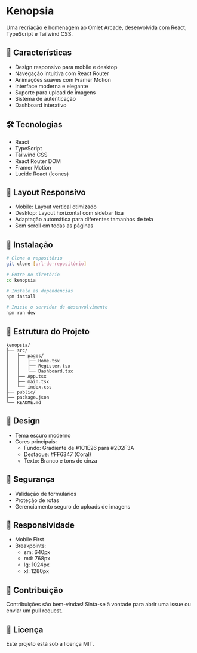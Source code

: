 # Kenopsia

Uma recriação e homenagem ao Omlet Arcade, desenvolvida com React, TypeScript e Tailwind CSS.

## 🚀 Características

- Design responsivo para mobile e desktop
- Navegação intuitiva com React Router
- Animações suaves com Framer Motion
- Interface moderna e elegante
- Suporte para upload de imagens
- Sistema de autenticação
- Dashboard interativo

## 🛠️ Tecnologias

- React
- TypeScript
- Tailwind CSS
- React Router DOM
- Framer Motion
- Lucide React (ícones)

## 📱 Layout Responsivo

- Mobile: Layout vertical otimizado
- Desktop: Layout horizontal com sidebar fixa
- Adaptação automática para diferentes tamanhos de tela
- Sem scroll em todas as páginas

## 🔧 Instalação

```bash
# Clone o repositório
git clone [url-do-repositório]

# Entre no diretório
cd kenopsia

# Instale as dependências
npm install

# Inicie o servidor de desenvolvimento
npm run dev
```

## 📁 Estrutura do Projeto

```
kenopsia/
├── src/
│   ├── pages/
│   │   ├── Home.tsx
│   │   ├── Register.tsx
│   │   └── Dashboard.tsx
│   ├── App.tsx
│   ├── main.tsx
│   └── index.css
├── public/
├── package.json
└── README.md
```

## 🎨 Design

- Tema escuro moderno
- Cores principais:
  - Fundo: Gradiente de #1C1E26 para #2D2F3A
  - Destaque: #FF6347 (Coral)
  - Texto: Branco e tons de cinza

## 🔐 Segurança

- Validação de formulários
- Proteção de rotas
- Gerenciamento seguro de uploads de imagens

## 📱 Responsividade

- Mobile First
- Breakpoints:
  - sm: 640px
  - md: 768px
  - lg: 1024px
  - xl: 1280px

## 🤝 Contribuição

Contribuições são bem-vindas! Sinta-se à vontade para abrir uma issue ou enviar um pull request.

## 📄 Licença

Este projeto está sob a licença MIT.